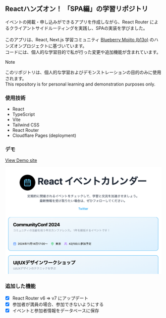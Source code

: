 ## Reactハンズオン！ 「SPA編」の学習リポジトリ
イベントの掲載・申し込みができるアプリを作成しながら、React Router によるクライアントサイドルーティングを実践し、SPAの実装を学びました。<br />
<br />
このアプリは、React, Next.js 学習コミュニティ [Blueberry Mojito (b13o)](https://b13o.com/) のハンズオンプロジェクトに基づいています。<br />
コードには、個人的な学習目的で私が行った変更や追加機能が含まれています。
> [!NOTE]
> このリポジトリは、個人的な学習およびデモンストレーションの目的のみに使用されます。<br />
> This repository is for personal learning and demonstration purposes only.

### 使用技術
- React
- TypeScript
- Vite
- Tailwind CSS
- React Router
- Cloudflare Pages (deployment)

### デモ
[View Demo site](https://demo-react-event-calendar.pages.dev/)
<br />

<a href="https://demo-react-event-calendar.pages.dev/" target="_blank">
  <picture>
    <source srcset="./public/screenshot.webp" type="image/webp" />
    <img src="./public/screenshot.png" alt="screen shot image" width="580" />
  </picture>
</a>


### 追加した機能
- [x] React Router v6 => v7 にアップデート
- [x] 参加者が満員の場合、参加できないようにする
- [x] イベントと参加者情報をデータベースに保存
